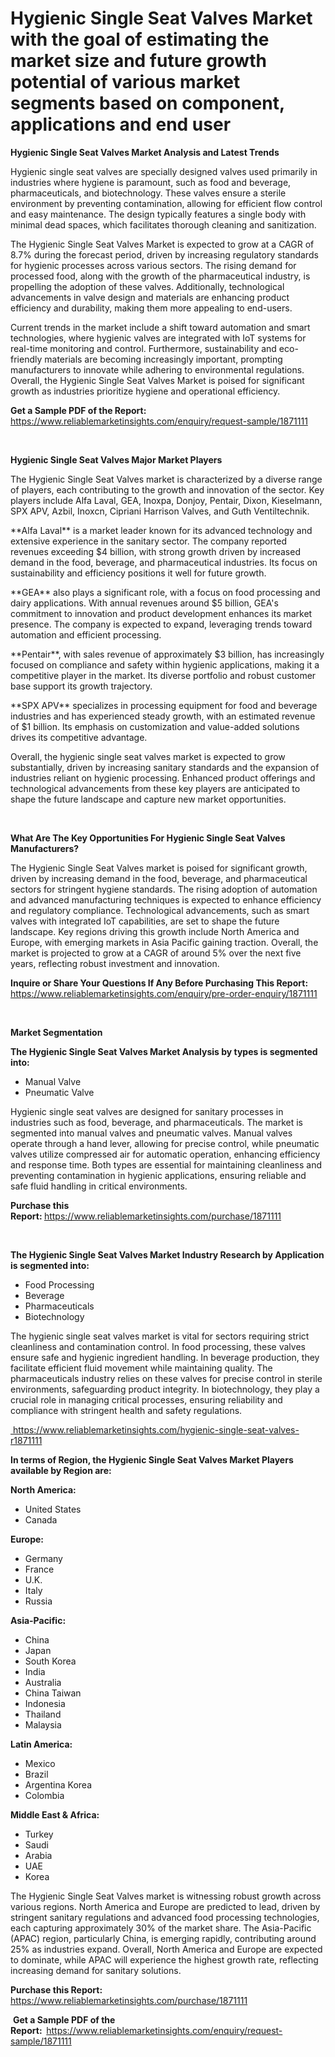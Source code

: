 <p><h1>Hygienic Single Seat Valves Market with the goal of estimating the market size and future growth potential of various market segments based on component, applications and end user</h1></p><p><strong>Hygienic Single Seat Valves Market Analysis and Latest Trends</strong></p>
<p><p>Hygienic single seat valves are specially designed valves used primarily in industries where hygiene is paramount, such as food and beverage, pharmaceuticals, and biotechnology. These valves ensure a sterile environment by preventing contamination, allowing for efficient flow control and easy maintenance. The design typically features a single body with minimal dead spaces, which facilitates thorough cleaning and sanitization.</p><p>The Hygienic Single Seat Valves Market is expected to grow at a CAGR of 8.7% during the forecast period, driven by increasing regulatory standards for hygienic processes across various sectors. The rising demand for processed food, along with the growth of the pharmaceutical industry, is propelling the adoption of these valves. Additionally, technological advancements in valve design and materials are enhancing product efficiency and durability, making them more appealing to end-users.</p><p>Current trends in the market include a shift toward automation and smart technologies, where hygienic valves are integrated with IoT systems for real-time monitoring and control. Furthermore, sustainability and eco-friendly materials are becoming increasingly important, prompting manufacturers to innovate while adhering to environmental regulations. Overall, the Hygienic Single Seat Valves Market is poised for significant growth as industries prioritize hygiene and operational efficiency.</p></p>
<p><strong>Get a Sample PDF of the Report:&nbsp;</strong> <a href="https://www.reliablemarketinsights.com/enquiry/request-sample/1871111?utm_campaign=3206&utm_medium=2&utm_source=Github&utm_content=ia&utm_term=12042025&utm_id=hygienic-single-seat-valves">https://www.reliablemarketinsights.com/enquiry/request-sample/1871111</a></p>
<p>&nbsp;</p>
<p><strong>Hygienic Single Seat Valves Major Market Players</strong></p>
<p><p>The Hygienic Single Seat Valves market is characterized by a diverse range of players, each contributing to the growth and innovation of the sector. Key players include Alfa Laval, GEA, Inoxpa, Donjoy, Pentair, Dixon, Kieselmann, SPX APV, Azbil, Inoxcn, Cipriani Harrison Valves, and Guth Ventiltechnik.</p><p>**Alfa Laval** is a market leader known for its advanced technology and extensive experience in the sanitary sector. The company reported revenues exceeding $4 billion, with strong growth driven by increased demand in the food, beverage, and pharmaceutical industries. Its focus on sustainability and efficiency positions it well for future growth.</p><p>**GEA** also plays a significant role, with a focus on food processing and dairy applications. With annual revenues around $5 billion, GEA's commitment to innovation and product development enhances its market presence. The company is expected to expand, leveraging trends toward automation and efficient processing.</p><p>**Pentair**, with sales revenue of approximately $3 billion, has increasingly focused on compliance and safety within hygienic applications, making it a competitive player in the market. Its diverse portfolio and robust customer base support its growth trajectory.</p><p>**SPX APV** specializes in processing equipment for food and beverage industries and has experienced steady growth, with an estimated revenue of $1 billion. Its emphasis on customization and value-added solutions drives its competitive advantage. </p><p>Overall, the hygienic single seat valves market is expected to grow substantially, driven by increasing sanitary standards and the expansion of industries reliant on hygienic processing. Enhanced product offerings and technological advancements from these key players are anticipated to shape the future landscape and capture new market opportunities.</p></p>
<p>&nbsp;</p>
<p><strong>What Are The Key Opportunities For Hygienic Single Seat Valves Manufacturers?</strong></p>
<p><p>The Hygienic Single Seat Valves market is poised for significant growth, driven by increasing demand in the food, beverage, and pharmaceutical sectors for stringent hygiene standards. The rising adoption of automation and advanced manufacturing techniques is expected to enhance efficiency and regulatory compliance. Technological advancements, such as smart valves with integrated IoT capabilities, are set to shape the future landscape. Key regions driving this growth include North America and Europe, with emerging markets in Asia Pacific gaining traction. Overall, the market is projected to grow at a CAGR of around 5% over the next five years, reflecting robust investment and innovation.</p></p>
<p><strong>Inquire or Share Your Questions If Any Before Purchasing This Report:</strong> <a href="https://www.reliablemarketinsights.com/enquiry/pre-order-enquiry/1871111?utm_campaign=3206&utm_medium=2&utm_source=Github&utm_content=ia&utm_term=12042025&utm_id=hygienic-single-seat-valves">https://www.reliablemarketinsights.com/enquiry/pre-order-enquiry/1871111</a></p>
<p>&nbsp;</p>
<p><strong>Market Segmentation</strong></p>
<p><strong>The Hygienic Single Seat Valves Market Analysis by types is segmented into:</strong></p>
<p><ul><li>Manual Valve</li><li>Pneumatic Valve</li></ul></p>
<p><p>Hygienic single seat valves are designed for sanitary processes in industries such as food, beverage, and pharmaceuticals. The market is segmented into manual valves and pneumatic valves. Manual valves operate through a hand lever, allowing for precise control, while pneumatic valves utilize compressed air for automatic operation, enhancing efficiency and response time. Both types are essential for maintaining cleanliness and preventing contamination in hygienic applications, ensuring reliable and safe fluid handling in critical environments.</p></p>
<p><strong>Purchase this Report:&nbsp;</strong><a href="https://www.reliablemarketinsights.com/purchase/1871111?utm_campaign=3206&utm_medium=2&utm_source=Github&utm_content=ia&utm_term=12042025&utm_id=hygienic-single-seat-valves">https://www.reliablemarketinsights.com/purchase/1871111</a></p>
<p>&nbsp;</p>
<p><strong>The Hygienic Single Seat Valves Market Industry Research by Application is segmented into:</strong></p>
<p><ul><li>Food Processing</li><li>Beverage</li><li>Pharmaceuticals</li><li>Biotechnology</li></ul></p>
<p><p>The hygienic single seat valves market is vital for sectors requiring strict cleanliness and contamination control. In food processing, these valves ensure safe and hygienic ingredient handling. In beverage production, they facilitate efficient fluid movement while maintaining quality. The pharmaceuticals industry relies on these valves for precise control in sterile environments, safeguarding product integrity. In biotechnology, they play a crucial role in managing critical processes, ensuring reliability and compliance with stringent health and safety regulations.</p></p>
<p><a href="https://www.reliablemarketinsights.com/hygienic-single-seat-valves-r1871111?utm_campaign=3206&utm_medium=2&utm_source=Github&utm_content=ia&utm_term=12042025&utm_id=hygienic-single-seat-valves">&nbsp;https://www.reliablemarketinsights.com/hygienic-single-seat-valves-r1871111</a></p>
<p><strong>In terms of Region, the Hygienic Single Seat Valves Market Players available by Region are:</strong></p>
<p>
    <p> <strong> North America: </strong>
        <ul>
            <li>United States</li>
            <li>Canada</li>
        </ul>
        </p> 
    <p> <strong> Europe: </strong>
        <ul>
            <li>Germany</li>
            <li>France</li>
            <li>U.K.</li>
            <li>Italy</li>
            <li>Russia</li>
        </ul>
        </p> 
    <p> <strong> Asia-Pacific: </strong>
        <ul>
            <li>China</li>
            <li>Japan</li>
            <li>South Korea</li>
            <li>India</li>
            <li>Australia</li>
            <li>China Taiwan</li>
            <li>Indonesia</li>
            <li>Thailand</li>
            <li>Malaysia</li>
        </ul>
        </p> 
    <p> <strong> Latin America: </strong>
        <ul>
            <li>Mexico</li>
            <li>Brazil</li>
            <li>Argentina Korea</li>
            <li>Colombia</li>
        </ul>
        </p> 
    <p> <strong> Middle East & Africa: </strong>
        <ul>
            <li>Turkey</li>
            <li>Saudi</li>
            <li>Arabia</li>
            <li>UAE</li>
            <li>Korea</li>
        </ul>
    </p>
    </p>
<p><p>The Hygienic Single Seat Valves market is witnessing robust growth across various regions. North America and Europe are predicted to lead, driven by stringent sanitary regulations and advanced food processing technologies, each capturing approximately 30% of the market share. The Asia-Pacific (APAC) region, particularly China, is emerging rapidly, contributing around 25% as industries expand. Overall, North America and Europe are expected to dominate, while APAC will experience the highest growth rate, reflecting increasing demand for sanitary solutions.</p></p>
<p><strong>Purchase this Report: </strong><a href="https://www.reliablemarketinsights.com/purchase/1871111?utm_campaign=3206&utm_medium=2&utm_source=Github&utm_content=ia&utm_term=12042025&utm_id=hygienic-single-seat-valves">https://www.reliablemarketinsights.com/purchase/1871111</a></p>
<p>&nbsp;<strong>Get a Sample PDF of the Report:&nbsp;&nbsp;</strong><a href="https://www.reliablemarketinsights.com/enquiry/request-sample/1871111?utm_campaign=3206&utm_medium=2&utm_source=Github&utm_content=ia&utm_term=12042025&utm_id=hygienic-single-seat-valves">https://www.reliablemarketinsights.com/enquiry/request-sample/1871111</a></p>
<p><strong></strong></p>
<p><p></p><p></p><p></p></p>